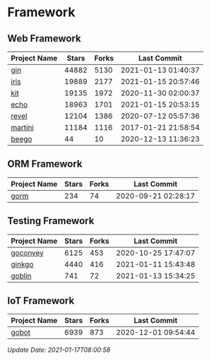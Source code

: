 # Framework

## Web Framework
| Project Name | Stars | Forks | Last Commit |
| ------------ | ----- | ----- | ----------- |
| [gin](https://github.com/gin-gonic/gin) | 44882 | 5130 | 2021-01-13 01:40:37 |
| [iris](https://github.com/kataras/iris) | 19889 | 2177 | 2021-01-15 20:57:46 |
| [kit](https://github.com/go-kit/kit) | 19135 | 1972 | 2020-11-30 02:00:37 |
| [echo](https://github.com/labstack/echo) | 18963 | 1701 | 2021-01-15 20:53:15 |
| [revel](https://github.com/revel/revel) | 12104 | 1386 | 2020-07-12 05:57:36 |
| [martini](https://github.com/go-martini/martini) | 11184 | 1116 | 2017-01-21 21:58:54 |
| [beego](https://github.com/astaxie/beego) | 44 | 10 | 2020-12-13 11:36:23 |

## ORM Framework
| Project Name | Stars | Forks | Last Commit |
| ------------ | ----- | ----- | ----------- |
| [gorm](https://github.com/jinzhu/gorm) | 234 | 74 | 2020-09-21 02:28:17 |

## Testing Framework
| Project Name | Stars | Forks | Last Commit |
| ------------ | ----- | ----- | ----------- |
| [goconvey](https://github.com/smartystreets/goconvey) | 6125 | 453 | 2020-10-25 17:47:07 |
| [ginkgo](https://github.com/onsi/ginkgo) | 4440 | 416 | 2021-01-11 15:43:48 |
| [goblin](https://github.com/franela/goblin) | 741 | 72 | 2021-01-13 15:34:25 |

## IoT Framework
| Project Name | Stars | Forks | Last Commit |
| ------------ | ----- | ----- | ----------- |
| [gobot](https://github.com/hybridgroup/gobot) | 6939 | 873 | 2020-12-01 09:54:44 |

*Update Date: 2021-01-17T08:00:58*